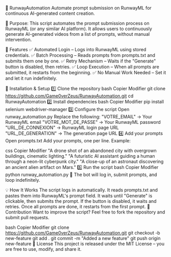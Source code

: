 🚀 RunwayAutomation
Automate prompt submission on RunwayML for continuous AI-generated content creation.

📌 Purpose:
This script automates the prompt submission process on RunwayML (or any similar AI platform).
It allows users to continuously generate AI-generated videos from a list of prompts, without manual intervention.

🎯 Features
✅ Automated Login – Logs into RunwayML using stored credentials.
✅ Batch Processing – Reads prompts from prompts.txt and submits them one by one.
✅ Retry Mechanism – Waits if the "Generate" button is disabled, then retries.
✅ Loop Execution – When all prompts are submitted, it restarts from the beginning.
✅ No Manual Work Needed – Set it and let it run indefinitely.

📌 Installation & Setup
1️⃣ Clone the repository
bash
Copier
Modifier
git clone https://github.com/Game0verZeus/RunwayAutomation.git
cd RunwayAutomation
2️⃣ Install dependencies
bash
Copier
Modifier
pip install selenium webdriver-manager
3️⃣ Configure the script
Open runway_automation.py
Replace the following:
"VOTRE_EMAIL" → Your RunwayML email
"VOTRE_MOT_DE_PASSE" → Your RunwayML password
"URL_DE_CONNEXION" → RunwayML login page URL
"URL_DE_GENERATION" → The generation page URL
4️⃣ Add your prompts
Open prompts.txt
Add your prompts, one per line.
Example:

css
Copier
Modifier
"A drone shot of an abandoned city with overgrown buildings, cinematic lighting."
"A futuristic AI assistant guiding a human through a neon-lit cyberpunk city."
"A close-up of an astronaut discovering an ancient alien artifact on Mars."
5️⃣ Run the script
bash
Copier
Modifier
python runway_automation.py
🚀 The bot will log in, submit prompts, and loop indefinitely.

💡 How It Works
The script logs in automatically.
It reads prompts.txt and pastes them into RunwayML's prompt field.
It waits until "Generate" is clickable, then submits the prompt.
If the button is disabled, it waits and retries.
Once all prompts are done, it restarts from the first prompt.
📌 Contribution
Want to improve the script? Feel free to fork the repository and submit pull requests.

bash
Copier
Modifier
git clone https://github.com/Game0verZeus/RunwayAutomation.git
git checkout -b new-feature
git add .
git commit -m "Added a new feature"
git push origin new-feature
📜 License
This project is released under the MIT License – you are free to use, modify, and share it.

